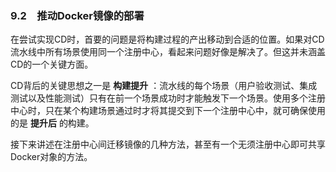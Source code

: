 ### 9.2　推动Docker镜像的部署

在尝试实现CD时，首要的问题是将构建过程的产出移动到合适的位置。如果对CD流水线中所有场景使用同一个注册中心，看起来问题好像是解决了。但这并未涵盖CD的一个关键方面。

CD背后的关键思想之一是 **构建提升** ：流水线的每个场景（用户验收测试、集成测试以及性能测试）只有在前一个场景成功时才能触发下一个场景。使用多个注册中心时，只在某个构建场景通过时才将其提交到下一个注册中心中，就可确保使用的是 **提升后** 的构建。

接下来讲述在注册中心间迁移镜像的几种方法，甚至有一个无须注册中心即可共享Docker对象的方法。


